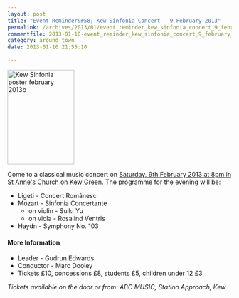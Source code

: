 ```yaml
---
layout: post
title: "Event Reminder&#58; Kew Sinfonia Concert - 9 February 2013"
permalink: /archives/2013/01/event_reminder_kew_sinfonia_concert_9_february_201.html
commentfile: 2013-01-10-event_reminder_kew_sinfonia_concert_9_february_201
category: around_town
date: 2013-01-10 21:55:10

---
```


<a href="/assets/images/2013/Kew-Sinfonia--poster-february-2013b.jpg" title="See larger version of - Kew Sinfonia  poster february 2013b"><img src="/assets/images/2013/Kew-Sinfonia--poster-february-2013b_thumb.jpg" width="150" height="212" alt="Kew Sinfonia  poster february 2013b" class="photo right" /></a>

Come to a classical music concert on [Saturday, 9th February 2013 at 8pm in St Anne's Church on Kew Green](/event/concert/200705143583). The programme for the evening will be:

-   Ligeti - Concert Românesc
-   Mozart - Sinfonia Concertante
    -   on violin - Sulki Yu
    -   on viola - Rosalind Ventris
-   Haydn - Symphony No. 103

#### More Information

-   Leader - Gudrun Edwards
-   Conductor - Marc Dooley
-   Tickets £10, concessions £8, students £5, children under 12 £3

*Tickets available on the door or from: ABC MUSIC, Station Approach, Kew*

